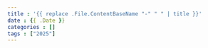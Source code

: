 ```yaml
---
title : '{{ replace .File.ContentBaseName "-" " " | title }}'
date : {{ .Date }}
categories : []
tags : ["2025"]
---
```



